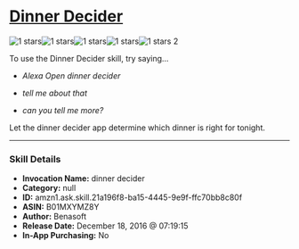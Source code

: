 # [Dinner Decider](http://alexa.amazon.com/#skills/amzn1.ask.skill.21a196f8-ba15-4445-9e9f-ffc70bb8c80f)
![1 stars](../../images/ic_star_black_18dp_1x.png)![1 stars](../../images/ic_star_border_black_18dp_1x.png)![1 stars](../../images/ic_star_border_black_18dp_1x.png)![1 stars](../../images/ic_star_border_black_18dp_1x.png)![1 stars](../../images/ic_star_border_black_18dp_1x.png) 2

To use the Dinner Decider skill, try saying...

* *Alexa Open dinner decider*

* *tell me about that*

* *can you tell me more?*

Let the dinner decider app determine which dinner is right for tonight.

***

### Skill Details

* **Invocation Name:** dinner decider
* **Category:** null
* **ID:** amzn1.ask.skill.21a196f8-ba15-4445-9e9f-ffc70bb8c80f
* **ASIN:** B01MXYMZ8Y
* **Author:** Benasoft
* **Release Date:** December 18, 2016 @ 07:19:15
* **In-App Purchasing:** No
